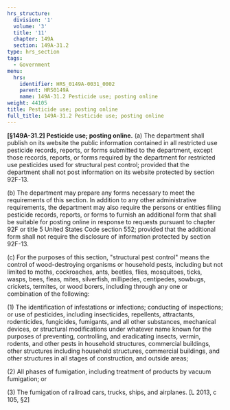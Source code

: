 ```yaml
---
hrs_structure:
  division: '1'
  volume: '3'
  title: '11'
  chapter: 149A
  section: 149A-31.2
type: hrs_section
tags:
  - Government
menu:
  hrs:
    identifier: HRS_0149A-0031_0002
    parent: HRS0149A
    name: 149A-31.2 Pesticide use; posting online
weight: 44105
title: Pesticide use; posting online
full_title: 149A-31.2 Pesticide use; posting online
---
```

**[§149A-31.2] Pesticide use; posting online.** (a) The department shall publish on its website the public information contained in all restricted use pesticide records, reports, or forms submitted to the department, except those records, reports, or forms required by the department for restricted use pesticides used for structural pest control; provided that the department shall not post information on its website protected by section 92F-13.

(b) The department may prepare any forms necessary to meet the requirements of this section. In addition to any other administrative requirements, the department may also require the persons or entities filing pesticide records, reports, or forms to furnish an additional form that shall be suitable for posting online in response to requests pursuant to chapter 92F or title 5 United States Code section 552; provided that the additional form shall not require the disclosure of information protected by section 92F-13.

(c) For the purposes of this section, "structural pest control" means the control of wood-destroying organisms or household pests, including but not limited to moths, cockroaches, ants, beetles, flies, mosquitoes, ticks, wasps, bees, fleas, mites, silverfish, millipedes, centipedes, sowbugs, crickets, termites, or wood borers, including through any one or combination of the following:

(1) The identification of infestations or infections; conducting of inspections; or use of pesticides, including insecticides, repellents, attractants, rodenticides, fungicides, fumigants, and all other substances, mechanical devices, or structural modifications under whatever name known for the purposes of preventing, controlling, and eradicating insects, vermin, rodents, and other pests in household structures, commercial buildings, other structures including household structures, commercial buildings, and other structures in all stages of construction, and outside areas;

(2) All phases of fumigation, including treatment of products by vacuum fumigation; or

(3) The fumigation of railroad cars, trucks, ships, and airplanes. [L 2013, c 105, §2]